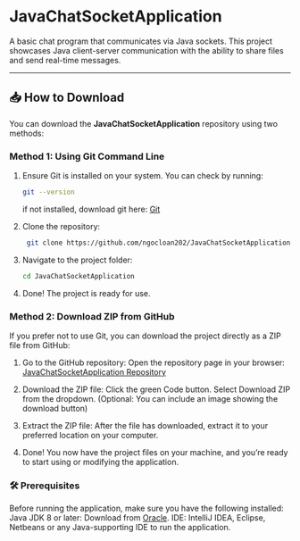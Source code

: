 # JavaChatSocketApplication

A basic chat program that communicates via Java sockets. This project showcases Java client-server communication with the ability to share files and send real-time messages.

---

## 📥 How to Download  

You can download the **JavaChatSocketApplication** repository using two methods:  

### Method 1: Using Git Command Line  
1. Ensure Git is installed on your system. You can check by running:  
   ```bash
   git --version
   ```
   if not installed, download git here: [Git](https://git-scm.com/downloads)
    
2. Clone the repository:
    ```bash
     git clone https://github.com/ngocloan202/JavaChatSocketApplication.git
    ```

3. Navigate to the project folder:
    ```bash
    cd JavaChatSocketApplication
    ```

4. Done! The project is ready for use.

### Method 2: Download ZIP from GitHub
If you prefer not to use Git, you can download the project directly as a ZIP file from GitHub:

1. Go to the GitHub repository:
    Open the repository page in your browser:
    [JavaChatSocketApplication Repository](https://github.com/ngocloan202/JavaChatSocketApplication)

2. Download the ZIP file:
    Click the green Code button.
    Select Download ZIP from the dropdown.
    (Optional: You can include an image showing the download button)

3. Extract the ZIP file:
    After the file has downloaded, extract it to your preferred location on your computer.

4. Done!
    You now have the project files on your machine, and you’re ready to start using or modifying the application.

### 🛠️ Prerequisites
Before running the application, make sure you have the following installed:
Java JDK 8 or later: Download from [Oracle](https://www.oracle.com/java/technologies/downloads/).
IDE: IntelliJ IDEA, Eclipse, Netbeans or any Java-supporting IDE to run the application.
